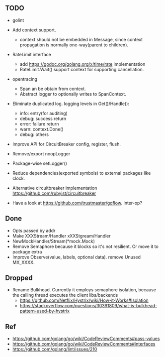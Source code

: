 ## TODO

* golint

* Add context support.
  * context should not be embedded in Message, since context propagation is normally one-way(parent to children).

* RateLimit interface
  * add https://godoc.org/golang.org/x/time/rate implementation
  * RateLimit.Wait() support context for supporting cancellation.

* opentracing
  * Span an be obtain from context.
  * Abstract logger to optionally writes to SpanContext.

* Eliminate duplicated log. logging levels in Get()/Handle():
  * info: entry(for auditing)
  * debug: success return
  * error: failure return
  * warn: context.Done()
  * debug: others

* Improve API for CircuitBreaker config, register, flush.

* Remove/export noopLogger

* Package-wise setLogger()

* Reduce dependencies(exported symbols) to external packages like clock.

* Alternative circuitbreaker implementation https://github.com/rubyist/circuitbreaker

* Have a look at https://github.com/trustmaster/goflow. Inter-op?

## Done
* Opts passed by addr
* Make XXXStream/Handler xXXStgream/Handler
* NewMockHandler/Stream(*mock.Mock)
* Remove Semaphore because it blocks so it's not resilient. Or move it to package extra
* Improve Observe(value, labels, optional data). remove Unused MX_XXXX.


## Dropped
* Rename Bulkhead. Currently it employs semaphore isolation, because the calling
  thread executes the client libs/backends
  * https://github.com/Netflix/Hystrix/wiki/How-it-Works#Isolation
  * https://stackoverflow.com/questions/30391809/what-is-bulkhead-pattern-used-by-hystrix

## Ref
* https://github.com/golang/go/wiki/CodeReviewComments#pass-values
* https://github.com/golang/go/wiki/CodeReviewComments#interfaces
* https://github.com/golang/lint/issues/210
